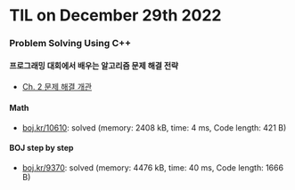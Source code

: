 # **TIL on December 29th 2022**
### Problem Solving Using C++
#### 프로그래밍 대회에서 배우는 알고리즘 문제 해결 전략
- [Ch. 2 문제 해결 개관](../../../Computer%20Science/KooJongMan/ch2-12-29-2022.md)

#### Math
- [boj.kr/10610](../../../Problem%20Solving/boj/Math/10610-12-29-2022.cpp): solved (memory: 2408 kB, time: 4 ms, Code length: 421 B)

#### BOJ step by step
- [boj.kr/9370](../../../Problem%20Solving/boj/Graph/9370-re-12-29-2022.cpp): solved (memory: 4476 kB, time: 40 ms, Code length: 1666 B)